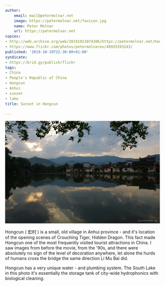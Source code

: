 ```yaml
---
author:
    email: mail@petermolnar.net
    image: https://petermolnar.net/favicon.jpg
    name: Peter Molnar
    url: https://petermolnar.net
copies:
- http://web.archive.org/web/20191021074306/https://petermolnar.net/hongcun-village-sunset/
- https://www.flickr.com/photos/petermolnareu/48935393243/
published: '2019-10-19T22:30:00+01:00'
syndicate:
- https://brid.gy/publish/flickr
tags:
- China
- People's Republic of China
- Hongcun
- Anhui
- sunset
- lake
title: Sunset in Hongcun

---
```


![](hongcun-village-sunset.jpg)

Hongcun ( 宏村 ) is a small, old village in Anhui province - and it's
location of the opening scenes of Crouching Tiger, Hidden Dragon. This
fact made Hongcun one of the most frequently visited tourist attractions
in China. I saw images from before the movie, from the '90s, and there
were absolutely no sign of the level of decoration anywhere, let alone
the hurds of humans cross the bridge the same direction Li Mu Bai did.

Hongcun has a very unique water - and plumbing system. The South Lake in
this photo it's essentially the storage tank of city-wide hydrophonics
with biological cleaning.